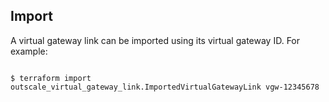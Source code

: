## Import

A virtual gateway link can be imported using its virtual gateway ID. For example:

```console

$ terraform import outscale_virtual_gateway_link.ImportedVirtualGatewayLink vgw-12345678

```
